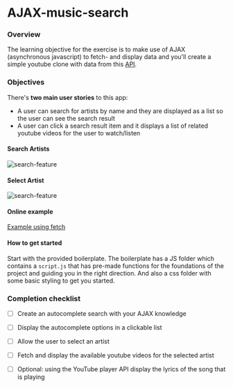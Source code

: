 # AJAX-music-search

### Overview
The learning objective for the exercise is to make use of AJAX (asynchronous javascript) to fetch- and display data and you'll create a simple youtube clone with data from this [API](https://musicdemons.com/api).

### Objectives
There's **two main user stories** to this app:

* A user can search for artists by name and they are displayed as a list so the user can see the search result
* A user can click a search result item and it displays a list of related youtube videos for the user to watch/listen

#### Search Artists
![search-feature](https://i.gyazo.com/c082c4ba5eb929a45ead06890554a24c.gif)

#### Select Artist
![search-feature](https://i.gyazo.com/476d5da034d8b3ce8b108e9e3a2dae07.gif)

#### Online example
[Example using fetch](https://thijs-lambert.github.io/AJAX-music-search/)

#### How to get started

Start with the provided boilerplate. The boilerplate has a JS folder which contains a `script.js` that has pre-made functions for the foundations of the project and guiding you in the right direction. And also a css folder with some basic styling to get you started.

### Completion checklist

- [ ] Create an autocomplete search with your AJAX knowledge
- [ ] Display the autocomplete options in a clickable list
- [ ] Allow the user to select an artist
- [ ] Fetch and display the available youtube videos for the selected artist
- [ ] Optional: using the YouTube player API display the lyrics of the song that is playing

